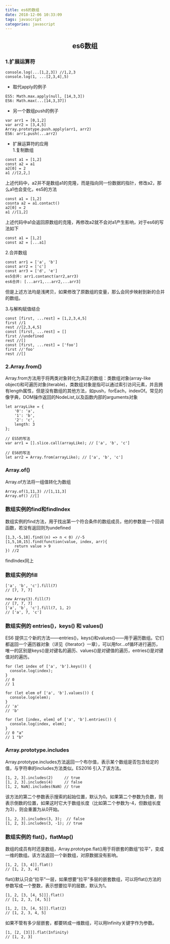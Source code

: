 ```yaml
---
title: es6的数组
date: 2018-12-06 10:33:09
tags: javascript
categories: javascript
---
```


## <center>es6数组</center>

### 1.扩展运算符
```
console.log(...[1,2,3]) //1,2,3
console.log(1, ...[2,3,4],5)
```

- 取代apply的例子

```
ES5: Math.max.apply(null, [14,3,3])
ES6: Math.max(...[14,3,37])
```

- 另一个数组push的例子

```
var arr1 = [0,1,2]
var arr2 = [3,4,5]
Array.prototype.push.apply(arr1, arr2)
ES6: arr1.push(...arr2)
```
- 扩展运算符的应用    
1.复制数组

```
const a1 = [1,2]
const a2 = a1
a2[0] = 2
a1 //[2,2,]
```
上述代码中，a2并不是数组a1的克隆，而是指向同一份数据的指针，修改a2，那么a1也会变化，es5的方法
```
const a1 = [1,2]
cosnta a2 = a1.contact()
a2[0] = 2
a1 //[1,2]
```
上述代码中a1会返回原数组的克隆，再修改a2就不会对a1产生影响，对于es6的写法如下
```
const a1 = [1,2]
const a2 = [...a1]
```

2.合并数组

```
const arr1 = ['a', 'b']
const arr2 = ['c']
const arr3 = ['d', 'e']
es5合并: arr1.contanct(arr2,arr3)
es6合并: [...arr1,...arr2,...arr3]
```
但是上述方法均是浅拷贝，如果修改了原数组的变量，那么会同步映射到新的合并的数组。

3.与解构赋值结合
```
const [first, ...rest] = [1,2,3,4,5]
first //1
rest //[2,3,4,5]
const [first, ...rest] = []
first //undefined
rest //[]
const [first, ...rest] = ['foo']
first //'foo'
rest //[]
```
### 2.Array.from()
Array.from方法用于将两类对象转化为真正的数组：类数组对象(array-like object)和可遍历对象(iterable)，类数组对象是指可以通过索引访问元素，并且拥有length属性，但是没有数组的其他方法，如push，forEach，indexOf。常见的像字典，DOM操作返回的NodeList,以及函数内部的arguments对象
```
let arrayLike = {
    '0': 'a',
    '1': 'b',
    '2': 'c',
    length: 3
};

// ES5的写法
var arr1 = [].slice.call(arrayLike); // ['a', 'b', 'c']

// ES6的写法
let arr2 = Array.from(arrayLike); // ['a', 'b', 'c']
```
### Array.of()
Array.of方法将一组值转化为数组
```
Array.of(1,11,3) //[1,11,3]
Array.of() //[]
```
### 数组实例的find和findIndex
数组实例的find方法，用于找出第一个符合条件的数组成员，他的参数是一个回调函数，若没有返回则为undefined
```
[1,3,-5,18].find((n) => n < 0) //-5
[1,5,10,15].find(function(value, index, arr){
    return value > 9
}) //2
```
findIndex同上
### 数组实例的fill
```
['a', 'b', 'c'].fill(7)
// [7, 7, 7]

new Array(3).fill(7)
// [7, 7, 7]
['a', 'b', 'c'].fill(7, 1, 2)
// ['a', 7, 'c']
```
### 数组实例的 entries()，keys() 和 values()
ES6 提供三个新的方法——entries()，keys()和values()——用于遍历数组。它们都返回一个遍历器对象（详见《Iterator》一章），可以用for...of循环进行遍历，唯一的区别是keys()是对键名的遍历、values()是对键值的遍历，entries()是对键值对的遍历。

```
for (let index of ['a', 'b'].keys()) {
  console.log(index);
}
// 0
// 1

for (let elem of ['a', 'b'].values()) {
  console.log(elem);
}
// 'a'
// 'b'

for (let [index, elem] of ['a', 'b'].entries()) {
  console.log(index, elem);
}
// 0 "a"
// 1 "b"
```

### Array.prototype.includes
Array.prototype.includes方法返回一个布尔值，表示某个数组是否包含给定的值，与字符串的includes方法类似。ES2016 引入了该方法。

```
[1, 2, 3].includes(2)     // true
[1, 2, 3].includes(4)     // false
[1, 2, NaN].includes(NaN) // true
```
该方法的第二个参数表示搜索的起始位置，默认为0。如果第二个参数为负数，则表示倒数的位置，如果这时它大于数组长度（比如第二个参数为-4，但数组长度为3），则会重置为从0开始。
```
[1, 2, 3].includes(3, 3);  // false
[1, 2, 3].includes(3, -1); // true
```
### 数组实例的 flat()，flatMap()
数组的成员有时还是数组，Array.prototype.flat()用于将嵌套的数组“拉平”，变成一维的数组。该方法返回一个新数组，对原数据没有影响。
```
[1, 2, [3, 4]].flat()
// [1, 2, 3, 4]
```
flat()默认只会“拉平”一层，如果想要“拉平”多层的嵌套数组，可以将flat()方法的参数写成一个整数，表示想要拉平的层数，默认为1。
```
[1, 2, [3, [4, 5]]].flat()
// [1, 2, 3, [4, 5]]

[1, 2, [3, [4, 5]]].flat(2)
// [1, 2, 3, 4, 5]
```
如果不管有多少层嵌套，都要转成一维数组，可以用Infinity关键字作为参数。
```
[1, [2, [3]]].flat(Infinity)
// [1, 2, 3]
```